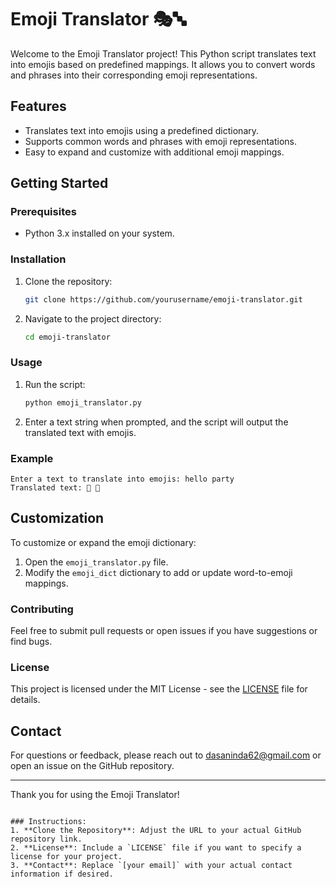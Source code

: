 # Emoji Translator 🎭🔤

Welcome to the Emoji Translator project! This Python script translates text into emojis based on predefined mappings. It allows you to convert words and phrases into their corresponding emoji representations.

## Features

- Translates text into emojis using a predefined dictionary.
- Supports common words and phrases with emoji representations.
- Easy to expand and customize with additional emoji mappings.

## Getting Started

### Prerequisites

- Python 3.x installed on your system.

### Installation

1. Clone the repository:

   ```bash
   git clone https://github.com/yourusername/emoji-translator.git
   ```

2. Navigate to the project directory:

   ```bash
   cd emoji-translator
   ```

### Usage

1. Run the script:

   ```bash
   python emoji_translator.py
   ```

2. Enter a text string when prompted, and the script will output the translated text with emojis.

### Example

```
Enter a text to translate into emojis: hello party
Translated text: 👋 🎉
```

## Customization

To customize or expand the emoji dictionary:

1. Open the `emoji_translator.py` file.
2. Modify the `emoji_dict` dictionary to add or update word-to-emoji mappings.

### Contributing

Feel free to submit pull requests or open issues if you have suggestions or find bugs.

### License

This project is licensed under the MIT License - see the [LICENSE](LICENSE) file for details.

## Contact

For questions or feedback, please reach out to dasaninda62@gmail.com or open an issue on the GitHub repository.

---

Thank you for using the Emoji Translator!
```

### Instructions:
1. **Clone the Repository**: Adjust the URL to your actual GitHub repository link.
2. **License**: Include a `LICENSE` file if you want to specify a license for your project.
3. **Contact**: Replace `[your email]` with your actual contact information if desired.
